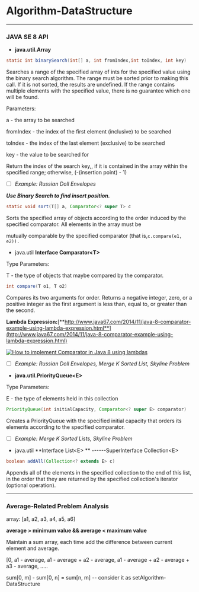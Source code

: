 # Algorithm-DataStructure

---

### JAVA SE 8 API

* **java.util.Array**

```java
static int binarySearch(int[] a, int fromIndex,int toIndex, int key)
```

Searches a range of the specified array of ints for the specified value using the binary search algorithm. The range must be sorted prior to making this call. If it is not sorted, the results are undefined. If the range contains multiple elements with the specified value, there is no guarantee which one will be found.

Parameters:

a - the array to be searched

fromIndex - the index of the first element \(inclusive\) to be searched

toIndex - the index of the last element \(exclusive\) to be searched

key - the value to be searched for

Return the index of the search key,, if it is contained in the array within the specified range; otherwise, \(-\(insertion point\) - 1\)

* [ ] _Example: Russian Doll Envelopes_

_**Use Binary Search to find insert position.**_

```java
static void sort(T[] a, Comparator<? super T> c
```

Sorts the specified array of objects according to the order induced by the specified comparator. All elements in the array must be

mutually comparable by the specified comparator \(that is,`c.compare(e1, e2)).`

* java.util **Interface Comparator&lt;T&gt;**

Type Parameters:

T - the type of objects that maybe compared by the comparator.

```java
int compare(T o1, T o2)
```

Compares its two arguments for order. Returns a negative integer, zero, or a positive integer as the first argument is less than, equal to, or greater than the second.

**Lambda Expression:**[**http://www.java67.com/2014/11/java-8-comparator-example-using-lambda-expression.html**](http://www.java67.com/2014/11/java-8-comparator-example-using-lambda-expression.html)

[![](https://2.bp.blogspot.com/-Vs6FZVdzIkQ/VtMMdfADCqI/AAAAAAAAE9s/TlcaZrJoC0g/s640/Java%2B8%2BComparator%2Bexample.png "How to implement Comparator in Java 8 using lambdas")](https://click.linksynergy.com/deeplink?id=JVFxdTr9V80&mid=39197&murl=https%3A%2F%2Fwww.udemy.com%2Fjava-basics-for-j2ee-and-android%2F)

* [ ] _Example: Russian Doll Envelopes, Merge K Sorted List, Skyline Problem_

* **java.util.PriorityQueue&lt;E&gt;**

Type Parameters:

E - the type of elements held in this collection

```java
PriorityQueue(int initialCapacity, Comparator<? super E> comparator)
```

Creates a PriorityQueue with the specified initial capacity that orders its elements according to the specified comparator.

* [ ] _Example: Merge K Sorted Lists, Skyline Problem_

* java.util **Interface List&lt;E&gt;  ** ------SuperInterface Collection&lt;E&gt;

```java
boolean addAll(Collection<? extends E> c)
```

Appends all of the elements in the specified collection to the end of this list, in the order that they are returned by the specified collection's iterator \(optional operation\).

---

### Average-Related Preblem Analysis

array: \[a1, a2, a3, a4, a5, a6\]

**average &gt; minimum value &&  average &lt; maximum value**

Maintain a sum array, each time add the difference between current element and average.

\[0, a1 - average, a1 - average + a2 - average, a1 - average + a2 - average + a3 - average, .....

sum\[0, m\] - sum\[0, n\] = sum\[n, m\] -- consider it as setAlgorithm-DataStructure




